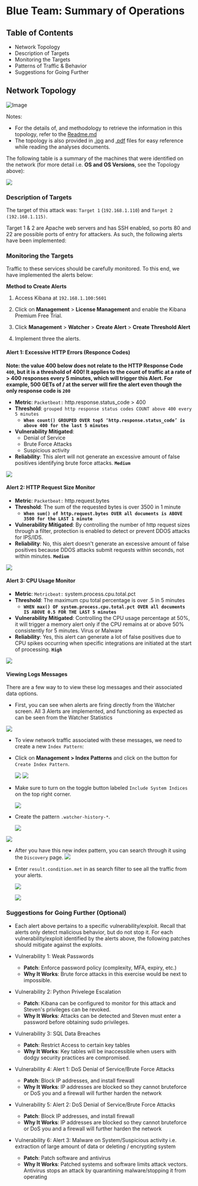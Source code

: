 # Blue Team: Summary of Operations

## Table of Contents
- Network Topology
- Description of Targets
- Monitoring the Targets
- Patterns of Traffic & Behavior
- Suggestions for Going Further
## Network Topology

![Image](/24-Final-Project/FinalProject-NetworkDiagram_io_V1.jpg)

Notes:

- For the details of, and methodology to retrieve the information in this topology, refer to the [Readme.md](/24-Final-Project/Readme.md)
- The topology is also provided in [.jpg](/24-Final-Project/FinalProject-NetworkDiagram_io_V1.jpg) and [.pdf](/24-Final-Project/FinalProject-NetworkDiagram_io_V1.drawio.pdf) files for easy reference while reading the analyses documents.

The following table is a summary of the machines that were identified on the network (for more detail i.e. **OS and OS Versions**, see the Topology above):

![](/24-Final-Project/ImagesProject/2-01.jpg)

### Description of Targets

The target of this attack was: `Target 1` (`192.168.1.110`) and `Target 2 (192.168.1.115)`.

Target 1 & 2 are Apache web servers and has SSH enabled, so ports 80 and 22 are possible ports of entry for attackers. As such, the following alerts have been implemented:

### Monitoring the Targets

Traffic to these services should be carefully monitored. To this end, we have implemented the alerts below:

**Method to Create Alerts**
1.  Access Kibana at `192.168.1.100:5601`

2. Click on **Management** > **License Management** and enable the Kibana Premium Free Trial.

3. Click **Management** > **Watcher** > **Create Alert** > **Create Threshold Alert**

4. Implement three the alerts.

#### Alert 1: **Excessive HTTP Errors (Responce Codes)**

**Note: the value 400 below does not relate to the HTTP Response Code `400`, but it is a threshold of 400! It applies to the count of traffic at a rate of > 400 responses every 5 minutes, which will trigger this Alert. For example, 500 GETs of / at the server will fire the alert even though the only response code is `200`**

- **Metric**: `Packetbeat:` http.response.status_code > 400
- **Threshold**: `grouped http response status codes COUNT above 400 every 5 minutes`  
  - **`When count() GROUPED OVER top5 ‘http.response.status_code’ is above 400 for the last 5 minutes`**
- **Vulnerability Mitigated**:  
  - Denial of Service
  - Brute Force Attacks
  - Suspicious activity
- **Reliability**: This alert will not generate an excessive amount of false positives identifying brute force attacks. **`Medium`**

![](/24-Final-Project/ImagesProject/2-03.jpg)

#### Alert 2: **HTTP Request Size Monitor**

- **Metric**: `Packetbeat:` http.request.bytes
- **Threshold**: The sum of the requested bytes is over 3500 in 1 minute
  - **`When sum() of http.request.bytes OVER all documents is ABOVE 3500 for the LAST 1 minute`**
- **Vulnerability Mitigated**: By controlling the number of http request sizes through a filter, protection is enabled to detect or prevent DDOS attacks for IPS/IDS.
- **Reliability**: No, this alert doesn't generate an excessive amount of false positives because DDOS attacks submit requests within seconds, not within minutes. **`Medium`** 

![](/24-Final-Project/ImagesProject/2-04.jpg)

#### Alert 3: **CPU Usage Monitor**

- **Metric**: `Metricbeat:` system.process.cpu.total.pct
- **Threshold**: The maximum cpu total percentage is over .5 in 5 minutes  
  - **`WHEN max() OF system.process.cpu.total.pct OVER all documents IS ABOVE 0.5 FOR THE LAST 5 minutes`**  
- **Vulnerability Mitigated**: Controlling the CPU usage percentage at 50%, it will trigger a memory alert only if the CPU remains at or above 50% consistently for 5 minutes. Virus or Malware
- **Reliability**: Yes, this alert can generate a lot of false positives due to CPU spikes occurring when specific integrations are initiated at the start of processing. **`High`** 

![](/24-Final-Project/ImagesProject/2-05.jpg)

#### Viewing Logs Messages  

There are a few way to to view these log messages and their associated data options. 

- First, you can see when alerts are firing directly from the Watcher screen.
All 3 Alerts are implemented, and functioning as expected as can be seen from the Watcher Statistics

![](/24-Final-Project/ImagesProject/2-02.jpg)

- To view network traffic associated with these messages, we need to create a new `Index Pattern`:

- Click on **Management > Index Patterns** and click on the button for `Create Index Pattern`.
   
   ![](images/IndexPatterns.png)
   ![](images/CreateIndex.png)

- Make sure to turn on the toggle button labeled `Include System Indices` on the top right corner.

    ![](images/includeIndices.png)

- Create the pattern `.watcher-history-*`.

   ![](images/defineWatcherPattern.png)

![](/24-Final-Project/ImagesProject/2-06.jpg)

- After you have this new index pattern, you can search through it using the `Discovery` page.
   ![](images/discovery.png)

- Enter `result.condition.met` in as search filter to see all the traffic from your alerts.

   ![](images/discovery-filter.png)
   
   ![](images/alert-traffic.png)
### Suggestions for Going Further (Optional)

- Each alert above pertains to a specific vulnerability/exploit. Recall that alerts only detect malicious behavior, but do not stop it. For each vulnerability/exploit identified by the alerts above, the following patches should mitigate against the exploits.

- Vulnerability 1: Weak Passwords
  - **Patch**: Enforce password policy (complexity, MFA, expiry, etc.)
  - **Why It Works**: Brute force attacks in this exercise would be next to impossible.
- Vulnerability 2: Python Privelege Escalation
  - **Patch**: Kibana can be configured to monitor for this attack and Steven's privileges can be revoked.
  - **Why It Works**: Attacks can be detected and Steven must enter a password before obtaining sudo privileges.
- Vulnerability 3: SQL Data Breaches
  - **Patch**: Restrict Access to certain key tables
  - **Why It Works**: Key tables will be inaccessible when users with dodgy security practices are compromised.
- Vulnerability 4: Alert 1: DoS Denial of Service/Brute Force Attacks
  - **Patch**: Block IP addresses, and install firewall
  - **Why It Works**: IP addresses are blocked so they cannot bruteforce or DoS you and a firewall will further harden the network
- Vulnerability 5: Alert 2: DoS Denial of Service/Brute Force Attacks
  - **Patch**: Block IP addresses, and install firewall
  - **Why It Works**: IP addresses are blocked so they cannot bruteforce or DoS you and a firewall will further harden the network
- Vulnerability 6: Alert 3: Malware on System/Suspicious activity i.e. extraction of large amount of data or deleting / encrypting system
  - **Patch**: Patch software and antivirus
  - **Why It Works**: Patched systems and software limits attack vectors. Antivirus stops an attack by quarantining malware/stopping it from operating


